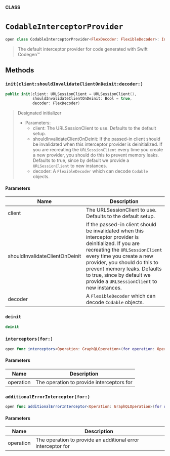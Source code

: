 **CLASS**

# `CodableInterceptorProvider`

```swift
open class CodableInterceptorProvider<FlexDecoder: FlexibleDecoder>: InterceptorProvider
```

> The default interceptor provider for code generated with Swift Codegen™

## Methods
### `init(client:shouldInvalidateClientOnDeinit:decoder:)`

```swift
public init(client: URLSessionClient = URLSessionClient(),
            shouldInvalidateClientOnDeinit: Bool = true,
            decoder: FlexDecoder)
```

> Designated initializer
>
> - Parameters:
>   - client: The URLSessionClient to use. Defaults to the default setup.
>   - shouldInvalidateClientOnDeinit: If the passed-in client should be invalidated when this interceptor provider is deinitialized. If you are recreating the `URLSessionClient` every time you create a new provider, you should do this to prevent memory leaks. Defaults to true, since by default we provide a `URLSessionClient` to new instances.
>   - decoder: A `FlexibleDecoder` which can decode `Codable` objects.

#### Parameters

| Name | Description |
| ---- | ----------- |
| client | The URLSessionClient to use. Defaults to the default setup. |
| shouldInvalidateClientOnDeinit | If the passed-in client should be invalidated when this interceptor provider is deinitialized. If you are recreating the `URLSessionClient` every time you create a new provider, you should do this to prevent memory leaks. Defaults to true, since by default we provide a `URLSessionClient` to new instances. |
| decoder | A `FlexibleDecoder` which can decode `Codable` objects. |

### `deinit`

```swift
deinit
```

### `interceptors(for:)`

```swift
open func interceptors<Operation: GraphQLOperation>(for operation: Operation) -> [ApolloInterceptor]
```

#### Parameters

| Name | Description |
| ---- | ----------- |
| operation | The operation to provide interceptors for |

### `additionalErrorInterceptor(for:)`

```swift
open func additionalErrorInterceptor<Operation: GraphQLOperation>(for operation: Operation) -> ApolloErrorInterceptor?
```

#### Parameters

| Name | Description |
| ---- | ----------- |
| operation | The operation to provide an additional error interceptor for |
